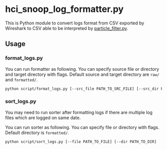 # hci_snoop_log_formatter.py
This is Python module to convert logs format from CSV exported by Wireshark to CSV able to be interpreted by [particle_filter.py](https://github.com/kazumakano/particle_filter.py).

## Usage
### format_logs.py
You can run formatter as following.
You can specify source file or directory and target directory with flags.
Default source and target directory are `raw/` and `formatted/`.
```sh
python script/format_logs.py [--src_file PATH_TO_SRC_FILE] [--src_dir PATH_TO_SRC_DIR] [--tgt_dir PATH_TO_TGT_DIR]
```

### sort_logs.py
You may need to run sorter after formatting logs if there are multiple log files which are logged on same date.

You can run sorter as following.
You can specify file or directory with flags.
Default directory is `formatted/`.
```sh
python script/sort_logs.py [--file PATH_TO_FILE] [--dir PATH_TO_DIR]
```
